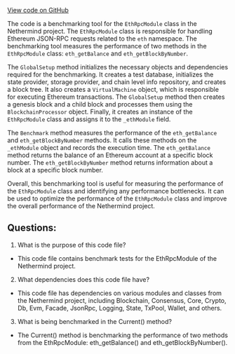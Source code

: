 [View code on GitHub](https://github.com/NethermindEth/nethermind/src/Nethermind/Nethermind.JsonRpc.Benchmark/EthModuleBenchmarks.cs)

The code is a benchmarking tool for the `EthRpcModule` class in the Nethermind project. The `EthRpcModule` class is responsible for handling Ethereum JSON-RPC requests related to the `eth` namespace. The benchmarking tool measures the performance of two methods in the `EthRpcModule` class: `eth_getBalance` and `eth_getBlockByNumber`. 

The `GlobalSetup` method initializes the necessary objects and dependencies required for the benchmarking. It creates a test database, initializes the state provider, storage provider, and chain level info repository, and creates a block tree. It also creates a `VirtualMachine` object, which is responsible for executing Ethereum transactions. The `GlobalSetup` method then creates a genesis block and a child block and processes them using the `BlockchainProcessor` object. Finally, it creates an instance of the `EthRpcModule` class and assigns it to the `_ethModule` field.

The `Benchmark` method measures the performance of the `eth_getBalance` and `eth_getBlockByNumber` methods. It calls these methods on the `_ethModule` object and records the execution time. The `eth_getBalance` method returns the balance of an Ethereum account at a specific block number. The `eth_getBlockByNumber` method returns information about a block at a specific block number. 

Overall, this benchmarking tool is useful for measuring the performance of the `EthRpcModule` class and identifying any performance bottlenecks. It can be used to optimize the performance of the `EthRpcModule` class and improve the overall performance of the Nethermind project.
## Questions: 
 1. What is the purpose of this code file?
- This code file contains benchmark tests for the EthRpcModule of the Nethermind project.

2. What dependencies does this code file have?
- This code file has dependencies on various modules and classes from the Nethermind project, including Blockchain, Consensus, Core, Crypto, Db, Evm, Facade, JsonRpc, Logging, State, TxPool, Wallet, and others.

3. What is being benchmarked in the Current() method?
- The Current() method is benchmarking the performance of two methods from the EthRpcModule: eth_getBalance() and eth_getBlockByNumber().